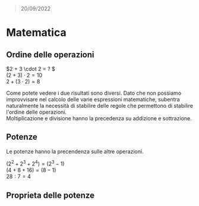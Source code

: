 > 20/09/2022

# Matematica  

## Ordine delle operazioni

$2 + 3 \cdot 2 = ? $  
$(2 + 3) \cdot 2 = 10$  
$2 + (3 \cdot 2) = 8$  

Come potete vedere i due risultati sono diversi. Dato che non possiamo improvvisare nel calcolo delle varie espressioni matematiche, subentra
naturalmente la necessità di stabilire delle regole che permettono di stabilire l'ordine delle operazioni.  
Moltiplicazione e divisione hanno la precedenza su addizione e sottrazione.

## Potenze  

Le potenze hanno la precendenza sulle altre operazioni.

$(2^2+2^3+2^4) = (2^3-1)$  
$(4+8+16) = (8-1)$  
$28:7 = 4$  

## Proprieta delle potenze

